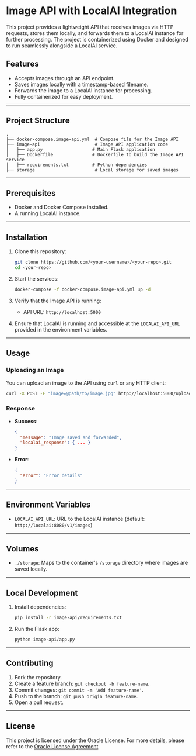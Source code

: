 # Image API with LocalAI Integration #

This project provides a lightweight API that receives images via HTTP requests, stores them locally, and forwards them to a LocalAI instance for further processing. The project is containerized using Docker and designed to run seamlessly alongside a LocalAI service.

## Features
- Accepts images through an API endpoint.
- Saves images locally with a timestamp-based filename.
- Forwards the image to a LocalAI instance for processing.
- Fully containerized for easy deployment.

---

## Project Structure
```
.
├── docker-compose.image-api.yml  # Compose file for the Image API
├── image-api                     # Image API application code
│   ├── app.py                   # Main Flask application
│   ├── Dockerfile               # Dockerfile to build the Image API service
│   ├── requirements.txt         # Python dependencies
├── storage                       # Local storage for saved images
```

---

## Prerequisites
- Docker and Docker Compose installed.
- A running LocalAI instance.

---

## Installation

1. Clone this repository:
   ```bash
   git clone https://github.com/<your-username>/<your-repo>.git
   cd <your-repo>
   ```

2. Start the services:
   ```bash
   docker-compose -f docker-compose.image-api.yml up -d
   ```

3. Verify that the Image API is running:
   - API URL: `http://localhost:5000`

4. Ensure that LocalAI is running and accessible at the `LOCALAI_API_URL` provided in the environment variables.

---

## Usage

### Uploading an Image
You can upload an image to the API using `curl` or any HTTP client:
```bash
curl -X POST -F "image=@path/to/image.jpg" http://localhost:5000/upload
```

### Response
- **Success**:
  ```json
  {
    "message": "Image saved and forwarded",
    "localai_response": { ... }
  }
  ```
- **Error**:
  ```json
  {
    "error": "Error details"
  }
  ```

---

## Environment Variables

- `LOCALAI_API_URL`: URL to the LocalAI instance (default: `http://localai:8080/v1/images`)

---

## Volumes

- `./storage`: Maps to the container's `/storage` directory where images are saved locally.

---

## Local Development

1. Install dependencies:
   ```bash
   pip install -r image-api/requirements.txt
   ```

2. Run the Flask app:
   ```bash
   python image-api/app.py
   ```

---

## Contributing

1. Fork the repository.
2. Create a feature branch: `git checkout -b feature-name`.
3. Commit changes: `git commit -m 'Add feature-name'`.
4. Push to the branch: `git push origin feature-name`.
5. Open a pull request.

---

## License

This project is licensed under the Oracle License. For more details, please refer to the [Oracle License Agreement](https://www.oracle.com/legal/) 
